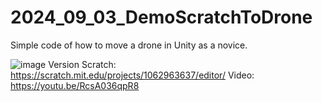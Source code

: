 # 2024_09_03_DemoScratchToDrone
Simple code of how to move a drone in Unity as a novice.

![image](https://github.com/user-attachments/assets/5ee35687-766c-43bf-9407-da79e18ad104)
Version Scratch: https://scratch.mit.edu/projects/1062963637/editor/
Video: https://youtu.be/RcsA036qpR8
